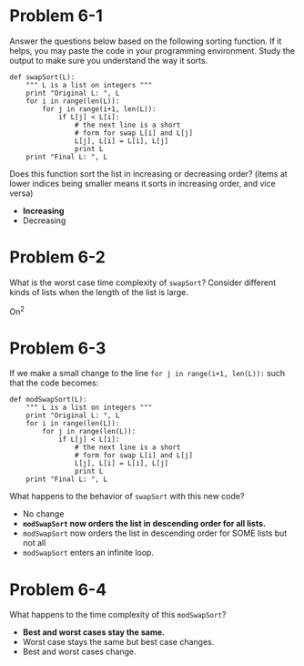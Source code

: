 # Problem 6-1

Answer the questions below based on the following sorting function. If it helps, you may paste the code in your programming environment. Study the output to make sure you understand the way it sorts.

```      
def swapSort(L): 
    """ L is a list on integers """
    print "Original L: ", L
    for i in range(len(L)):
        for j in range(i+1, len(L)):
            if L[j] < L[i]:
                # the next line is a short 
                # form for swap L[i] and L[j]
                L[j], L[i] = L[i], L[j] 
                print L
    print "Final L: ", L
```

Does this function sort the list in increasing or decreasing order? (items at lower indices being smaller means it sorts in increasing order, and vice versa)

* **Increasing**
* Decreasing

# Problem 6-2

What is the worst case time complexity of `swapSort`? Consider different kinds of lists when the length of the list is large.

On<sup>2</sup>

# Problem 6-3

If we make a small change to the line `for j in range(i+1, len(L)):` such that the code becomes:

```      
def modSwapSort(L): 
    """ L is a list on integers """
    print "Original L: ", L
    for i in range(len(L)):
        for j in range(len(L)):
            if L[j] < L[i]:
                # the next line is a short 
                # form for swap L[i] and L[j]
                L[j], L[i] = L[i], L[j] 
                print L
    print "Final L: ", L
```

What happens to the behavior of `swapSort` with this new code?

* No change
* **`modSwapSort` now orders the list in descending order for all lists.**
* `modSwapSort` now orders the list in descending order for SOME lists but not all
* `modSwapSort` enters an infinite loop.

# Problem 6-4

What happens to the time complexity of this `modSwapSort`?

* **Best and worst cases stay the same.**
* Worst case stays the same but best case changes.
* Best and worst cases change.